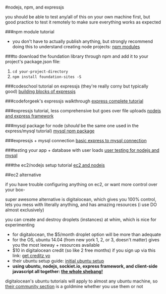 #nodejs, npm, and expressjs

you should be able to test any/all of this on your own machine first, but good practice to test it remotely to make sure everything works as expected

###npm module tutorial
- you don't have to actually publish anything, but strongly recommend doing this to understand creating node projects:
[npm modules](https://quickleft.com/blog/creating-and-publishing-a-node-js-module/)

###to download the foundation library through npm and add it to your project's package.json file:
1. `cd your-project-directory`
2. `npm install foundation-sites -S`

###codeschool tutorial on expressjs (they're really corny but typically good)
[building blocks of expressjs](https://www.codeschool.com/courses/building-blocks-of-express-js)

###codeforgeek's expressjs walkthrough
[express complete tutorial](https://codeforgeek.com/2014/10/express-complete-tutorial-part-1/)

###expressjs tutorial, less comprehensive but goes over file uploads
[nodejs and express framework](http://www.tutorialspoint.com/nodejs/nodejs_express_framework.htm)

###mysql package for node (*should* be the same one used in the express/mysql tutorial)
[mysql npm package](https://www.npmjs.com/package/mysql)

###expressjs + mysql connection
[basic express to mysql connection](https://expressjs.com/en/guide/database-integration.html#mysql)

###testing your app + database with user loads
[user testing for nodejs and mysql](https://codeforgeek.com/2015/01/nodejs-mysql-tutorial/)

###the ec2/nodejs setup tutorial
[ec2 and nodejs](https://codeforgeek.com/2015/05/setup-node-development-environment-amazon-ec2/)

##ec2 alternative

if you have trouble configuring anything on ec2, or want more control over your box-

super awesome alternative is digitalocean, which gives you 100% control, lets you mess with literally anything, and has amazing resources (i use DO almost exclusively)

you can create and destroy droplets (instances) at whim, which is nice for experimenting

- for digitalocean, the $5/month droplet option will be more than adequate
- for the OS, ubuntu 14.04 (from new york 1, 2, or 3, doesn't matter) gives you the most leeway + resources available
- $10 in digitalocean credit (so like 2 free months) if you sign up via this link: [get creditz yo](https://m.do.co/c/41f60e0a2ecd)
- their ubuntu setup guide: [initial ubuntu setup](https://www.digitalocean.com/community/tutorials/initial-server-setup-with-ubuntu-14-04)
- **using ubuntu, nodejs, sockiet.io, express framework, and client-side javascript all together: [the whole shebang!](https://www.digitalocean.com/community/tutorials/how-to-install-express-a-node-js-framework-and-set-up-socket-io-on-a-vps)**

digitalocean's ubuntu tutorials will apply to almost any ubuntu machine, so [their community section](https://www.digitalocean.com/community) is a goldmine whether you use them or not

